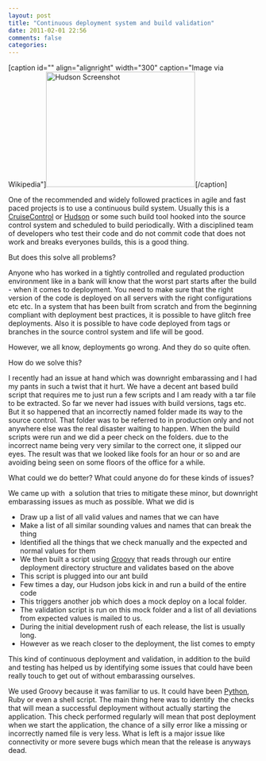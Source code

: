 ```yaml
---
layout: post
title: "Continuous deployment system and build validation"
date: 2011-02-01 22:56
comments: false
categories:
---
```


<div class="zemanta-img">

[caption id="" align="alignright" width="300" caption="Image via Wikipedia"]<a href="http://commons.wikipedia.org/wiki/File:Hudson_Screenshot.png"><img title="Hudson Screenshot" src="http://upload.wikimedia.org/wikipedia/commons/thumb/0/07/Hudson_Screenshot.png/300px-Hudson_Screenshot.png" alt="Hudson Screenshot" width="300" height="232" /></a>[/caption]

</div>
One of the recommended and widely followed practices in agile and fast paced projects is to use a continuous build system. Usually this is a <a class="zem_slink" title="CruiseControl" href="http://cruisecontrol.sourceforge.net" rel="homepage">CruiseControl</a> or <a class="zem_slink" title="Hudson (software)" href="http://hudson-ci.org" rel="homepage">Hudson</a> or some such build tool hooked into the source control system and scheduled to build periodically. With a disciplined team of developers who test their code and do not commit code that does not work and breaks everyones builds, this is a good thing.

But does this solve all problems?

<!--more-->

Anyone who has worked in a tightly controlled and regulated production environment like in a bank will know that the worst part starts after the build - when it comes to deployment. You need to make sure that the right version of the code is deployed on all servers with the right configurations etc etc. In a system that has been built from scratch and from the beginning compliant with deployment best practices, it is possible to have glitch free deployments. Also it is possible to have code deployed from tags or branches in the source control system and life will be good.

However, we all know, deployments go wrong. And they do so quite often.

How do we solve this?

I recently had an issue at hand which was downright embarassing and I had my pants in such a twist that it hurt. We have a decent ant based build script that requires me to just run a few scripts and I am ready with a tar file to be extracted. So far we never had issues with build versions, tags etc. But it so happened that an incorrectly named folder made its way to the source control. That folder was to be referred to in production only and not anywhere else was the real disaster waiting to happen. When the build scripts were run and we did a peer check on the folders. due to the incorrect name being very very similar to the correct one, it slipped our eyes. The result was that we looked like fools for an hour or so and are avoiding being seen on some floors of the office for a while.

What could we do better? What could anyone do for these kinds of issues?

We came up with  a solution that tries to mitigate these minor, but downright embarassing issues as much as possible. What we did is
<ul>
	<li>Draw up a list of all valid values and names that we can have</li>
	<li>Make a list of all similar sounding values and names that can break the thing</li>
	<li>Identified all the things that we check manually and the expected and normal values for them</li>
	<li>We then built a script using <a class="zem_slink" title="Groovy (programming language)" href="http://groovy.codehaus.org" rel="homepage">Groovy</a> that reads through our entire deployment directory structure and validates based on the above</li>
	<li>This script is plugged into our ant build</li>
	<li>Few times a day, our Hudson jobs kick in and run a build of the entire code</li>
	<li>This triggers another job which does a mock deploy on a local folder.</li>
	<li>The validation script is run on this mock folder and a list of all deviations from expected values is mailed to us.</li>
	<li>During the initial development rush of each release, the list is usually long.</li>
	<li>However as we reach closer to the deployment, the list comes to empty</li>
</ul>
This kind of continuous deployment and validation, in addition to the build and testing has helped us by identifying some issues that could have been really touch to get out of without embarassing ourselves.

We used Groovy because it was familiar to us. It could have been <a class="zem_slink" title="Python (programming language)" href="http://www.python.org/" rel="homepage">Python</a>, Ruby or even a shell script. The main thing here was to identify  the checks that will mean a successful deployment without actually starting the application. This check performed regularly will mean that post deployment when we start the application, the chance of a silly error like a missing or incorrectly named file is very less. What is left is a major issue like connectivity or more severe bugs which mean that the release is anyways dead.